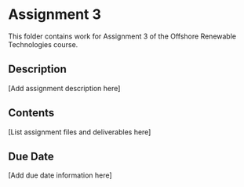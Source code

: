 # Assignment 3

This folder contains work for Assignment 3 of the Offshore Renewable Technologies course.

## Description
[Add assignment description here]

## Contents
[List assignment files and deliverables here]

## Due Date
[Add due date information here]